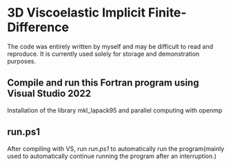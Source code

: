 #     3D Viscoelastic Implicit Finite-Difference
The code was entirely written by myself and may be difficult to read and reproduce. It is currently used solely for storage and demonstration purposes.

## Compile and run this Fortran program using Visual Studio 2022
Installation of the library mkl_lapack95 and parallel computing with openmp

## run.ps1
After compiling with VS, run _run.ps1_ to automatically run the program(mainly used to automatically continue running the program after an interruption.)
